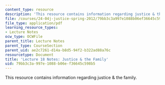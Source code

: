 ```yaml
---
content_type: resource
description: 'This resource contains information regarding justice & the family. '
file: /courses/24-04j-justice-spring-2012/79bb3c3a997e1088b06ef36645c598b5_MIT24_04JS12_lec18.pdf
file_type: application/pdf
learning_resource_types:
- Lecture Notes
ocw_type: OCWFile
parent_title: Lecture Notes
parent_type: CourseSection
parent_uid: ae2c7261-d14a-b8d5-94f2-b322ad88a76c
resourcetype: Document
title: 'Lecture 18 Notes: Justice & the Family'
uid: 79bb3c3a-997e-1088-b06e-f36645c598b5
---
```

This resource contains information regarding justice & the family. 

